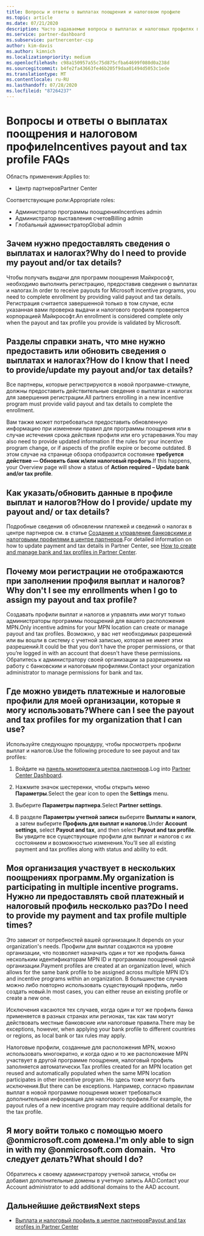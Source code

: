 ```yaml
---
title: Вопросы и ответы о выплатах поощрения и налоговом профиле
ms.topic: article
ms.date: 07/21/2020
description: Часто задаваемые вопросы о выплатах и налоговых профилях поощрения.
ms.service: partner-dashboard
ms.subservice: partnercenter-csp
author: kim-davis
ms.author: kimnich
ms.localizationpriority: medium
ms.openlocfilehash: c98a150957a55c75d875cfba64699f080d0a238d
ms.sourcegitcommit: b4fe2fa43663fe46b205f9daa01494d5053c1ede
ms.translationtype: MT
ms.contentlocale: ru-RU
ms.lasthandoff: 07/28/2020
ms.locfileid: "87264237"
---
```

# <a name="incentives-payout-and-tax-profile-faqs"></a><span data-ttu-id="00cdf-103">Вопросы и ответы о выплатах поощрения и налоговом профиле</span><span class="sxs-lookup"><span data-stu-id="00cdf-103">Incentives payout and tax profile FAQs</span></span>

<span data-ttu-id="00cdf-104">Область применения:</span><span class="sxs-lookup"><span data-stu-id="00cdf-104">Applies to:</span></span>

- <span data-ttu-id="00cdf-105">Центр партнеров</span><span class="sxs-lookup"><span data-stu-id="00cdf-105">Partner Center</span></span>

<span data-ttu-id="00cdf-106">Соответствующие роли:</span><span class="sxs-lookup"><span data-stu-id="00cdf-106">Appropriate roles:</span></span>

- <span data-ttu-id="00cdf-107">Администратор программы поощрения</span><span class="sxs-lookup"><span data-stu-id="00cdf-107">Incentives admin</span></span>
- <span data-ttu-id="00cdf-108">Администратор выставления счетов</span><span class="sxs-lookup"><span data-stu-id="00cdf-108">Billing admin</span></span>
- <span data-ttu-id="00cdf-109">Глобальный администратор</span><span class="sxs-lookup"><span data-stu-id="00cdf-109">Global admin</span></span>

## <a name="why-do-i-need-to-provide-my-payout-andor-tax-details"></a><span data-ttu-id="00cdf-110">Зачем нужно предоставлять сведения о выплатах и налогах?</span><span class="sxs-lookup"><span data-stu-id="00cdf-110">Why do I need to provide my payout and/or tax details?</span></span>

<span data-ttu-id="00cdf-111">Чтобы получать выдачи для программ поощрения Майкрософт, необходимо выполнить регистрацию, предоставив сведения о выплатах и налогах.</span><span class="sxs-lookup"><span data-stu-id="00cdf-111">In order to receive payouts for Microsoft incentive programs, you need to complete enrollment by providing valid payout and tax details.</span></span> <span data-ttu-id="00cdf-112">Регистрация считается завершенной только в том случае, если указанная вами проверка выдачи и налогового профиля проверяется корпорацией Майкрософт.</span><span class="sxs-lookup"><span data-stu-id="00cdf-112">An enrollment is considered complete only when the payout and tax profile you provide is validated by Microsoft.</span></span>

## <a name="how-do-i-know-that-i-need-to-provideupdate-my-payout-andor-tax-details"></a><span data-ttu-id="00cdf-113">Разделы справки знать, что мне нужно предоставить или обновить сведения о выплатах и налогах?</span><span class="sxs-lookup"><span data-stu-id="00cdf-113">How do I know that I need to provide/update my payout and/or tax details?</span></span>

<span data-ttu-id="00cdf-114">Все партнеры, которые регистрируются в новой программе-стимуле, должны предоставить действительные сведения о выплатах и налогах для завершения регистрации.</span><span class="sxs-lookup"><span data-stu-id="00cdf-114">All partners enrolling in a new incentive program must provide valid payout and tax details to complete the enrollment.</span></span>

<span data-ttu-id="00cdf-115">Вам также может потребоваться предоставить обновленную информацию при изменении правил для программы поощрения или в случае истечения срока действия профиля или его устаревания.</span><span class="sxs-lookup"><span data-stu-id="00cdf-115">You may also need to provide updated information if the rules for your incentive program change, or if aspects of the profile expire or become outdated.</span></span> <span data-ttu-id="00cdf-116">В этом случае на странице обзора отобразится состояние **требуется действие — Обновить банк и/или налоговый профиль**.</span><span class="sxs-lookup"><span data-stu-id="00cdf-116">If this happens, your Overview page will show a status of **Action required – Update bank and/or tax profile**.</span></span>

## <a name="how-do-i-provide-update-my-payout-and-or-tax-details"></a><span data-ttu-id="00cdf-117">Как указать/обновить данные в профиле выплат и налогов?</span><span class="sxs-lookup"><span data-stu-id="00cdf-117">How do I provide/ update my payout and/ or tax details?</span></span>

<span data-ttu-id="00cdf-118">Подробные сведения об обновлении платежей и сведений о налогах в центре партнеров см. в статье [Создание и управление банковскими и налоговыми профилями в центре партнеров](https://support.microsoft.com/help/4524534/how-to-create-and-manage-bank-and-tax-profiles-in-partner-center).</span><span class="sxs-lookup"><span data-stu-id="00cdf-118">For detailed information on how to update payment and tax details in Partner Center, see [How to create and manage bank and tax profiles in Partner Center](https://support.microsoft.com/help/4524534/how-to-create-and-manage-bank-and-tax-profiles-in-partner-center).</span></span>

## <a name="why-dont-i-see-my-enrollments-when-i-go-to-assign-my-payout-and-tax-profile"></a><span data-ttu-id="00cdf-119">Почему мои регистрации не отображаются при заполнении профиля выплат и налогов?</span><span class="sxs-lookup"><span data-stu-id="00cdf-119">Why don't I see my enrollments when I go to assign my payout and tax profile?</span></span>

<span data-ttu-id="00cdf-120">Создавать профили выплат и налогов и управлять ими могут только администраторы программы поощрений для вашего расположения MPN.</span><span class="sxs-lookup"><span data-stu-id="00cdf-120">Only incentive admins for your MPN location can create or manage payout and tax profiles.</span></span> <span data-ttu-id="00cdf-121">Возможно, у вас нет необходимых разрешений или вы вошли в систему с учетной записью, которая не имеет этих разрешений.</span><span class="sxs-lookup"><span data-stu-id="00cdf-121">It could be that you don’t have the proper permissions, or that you’re logged in with an account that doesn't have these permissions.</span></span> <span data-ttu-id="00cdf-122">Обратитесь к администратору своей организации за разрешением на работу с банковским и налоговым профилями.</span><span class="sxs-lookup"><span data-stu-id="00cdf-122">Contact your organization administrator to manage permissions for bank and tax.</span></span>

## <a name="where-can-i-see-the-payout-and-tax-profiles-for-my-organization-that-i-can-use"></a><span data-ttu-id="00cdf-123">Где можно увидеть платежные и налоговые профили для моей организации, которые я могу использовать?</span><span class="sxs-lookup"><span data-stu-id="00cdf-123">Where can I see the payout and tax profiles for my organization that I can use?</span></span>

<span data-ttu-id="00cdf-124">Используйте следующую процедуру, чтобы просмотреть профили выплат и налогов.</span><span class="sxs-lookup"><span data-stu-id="00cdf-124">Use the following procedure to see payout and tax profiles:</span></span>

1. <span data-ttu-id="00cdf-125">Войдите на [панель мониторинга центра партнеров](https://partner.microsoft.com/dashboard).</span><span class="sxs-lookup"><span data-stu-id="00cdf-125">Log into [Partner Center Dashboard](https://partner.microsoft.com/dashboard).</span></span>

2. <span data-ttu-id="00cdf-126">Нажмите значок шестеренки, чтобы открыть меню **Параметры**.</span><span class="sxs-lookup"><span data-stu-id="00cdf-126">Select the gear icon to open the **Settings** menu.</span></span>

3. <span data-ttu-id="00cdf-127">Выберите **Параметры партнера**.</span><span class="sxs-lookup"><span data-stu-id="00cdf-127">Select **Partner settings**.</span></span>

4. <span data-ttu-id="00cdf-128">В разделе **Параметры учетной записи** выберите **Выплаты и налоги**, а затем выберите **Профиль для выплат и налогов**.</span><span class="sxs-lookup"><span data-stu-id="00cdf-128">Under **Account settings**, select **Payout and tax**, and then select **Payout and tax profile**.</span></span> <span data-ttu-id="00cdf-129">Вы увидите все существующие профили для выплат и налогов с их состоянием и возможностью изменения.</span><span class="sxs-lookup"><span data-stu-id="00cdf-129">You’ll see all existing payment and tax profiles along with status and ability to edit.</span></span>

## <a name="my-organization-is-participating-in-multiple-incentive-programs-do-i-need-to-provide-my-payment-and-tax-profile-multiple-times"></a><span data-ttu-id="00cdf-130">Моя организация участвует в нескольких поощрениях программ.</span><span class="sxs-lookup"><span data-stu-id="00cdf-130">My organization is participating in multiple incentive programs.</span></span> <span data-ttu-id="00cdf-131">Нужно ли предоставлять свой платежный и налоговый профиль несколько раз?</span><span class="sxs-lookup"><span data-stu-id="00cdf-131">Do I need to provide my payment and tax profile multiple times?</span></span>

<span data-ttu-id="00cdf-132">Это зависит от потребностей вашей организации.</span><span class="sxs-lookup"><span data-stu-id="00cdf-132">It depends on your organization's needs.</span></span> <span data-ttu-id="00cdf-133">Профили для выплат создаются на уровне организации, что позволяет назначать один и тот же профиль банка нескольким идентификаторам MPN ID и программам поощрений одной организации.</span><span class="sxs-lookup"><span data-stu-id="00cdf-133">Payment profiles are created at an organization level, which allows for the same bank profile to be assigned across multiple MPN ID’s and incentive programs within an organization.</span></span> <span data-ttu-id="00cdf-134">В большинстве случаев можно либо повторно использовать существующий профиль, либо создать новый.</span><span class="sxs-lookup"><span data-stu-id="00cdf-134">In most cases, you can either reuse an existing profile or create a new one.</span></span>

<span data-ttu-id="00cdf-135">Исключения касаются тех случаев, когда один и тот же профиль банка применяется в разных странах или регионах, так как там могут действовать местные банковские или налоговые правила.</span><span class="sxs-lookup"><span data-stu-id="00cdf-135">There may be exceptions, however, when applying your bank profile to different countries or regions, as local bank or tax rules may apply.</span></span>

<span data-ttu-id="00cdf-136">Налоговые профили, созданные для расположения MPN, можно использовать многократно, и когда одно и то же расположение MPN участвует в другой программе поощрения, налоговый профиль заполняется автоматически.</span><span class="sxs-lookup"><span data-stu-id="00cdf-136">Tax profiles created for an MPN location get reused and automatically populated when the same MPN location participates in other incentive program.</span></span> <span data-ttu-id="00cdf-137">Но здесь тоже могут быть исключения.</span><span class="sxs-lookup"><span data-stu-id="00cdf-137">But there can be exceptions.</span></span> <span data-ttu-id="00cdf-138">Например, согласно правилам выплат в новой программе поощрения может требоваться дополнительная информация для налогового профиля.</span><span class="sxs-lookup"><span data-stu-id="00cdf-138">For example, the payout rules of a new incentive program may require additional details for the tax profile.</span></span>  

## <a name="im-only-able-to-sign-in-with-my-onmicrosoftcom-domain-what-should-i-do"></a><span data-ttu-id="00cdf-139">Я могу войти только с помощью моего @onmicrosoft.com домена.</span><span class="sxs-lookup"><span data-stu-id="00cdf-139">I'm only able to sign in with my @onmicrosoft.com domain.</span></span> <span data-ttu-id="00cdf-140">  Что следует делать?</span><span class="sxs-lookup"><span data-stu-id="00cdf-140">What should I do?</span></span>

<span data-ttu-id="00cdf-141">Обратитесь к своему администратору учетной записи, чтобы он добавил дополнительные домены в учетную запись AAD.</span><span class="sxs-lookup"><span data-stu-id="00cdf-141">Contact your Account administrator to add additional domains to the AAD account.</span></span>

## <a name="next-steps"></a><span data-ttu-id="00cdf-142">Дальнейшие действия</span><span class="sxs-lookup"><span data-stu-id="00cdf-142">Next steps</span></span>

- [<span data-ttu-id="00cdf-143">Выплата и налоговый профиль в центре партнеров</span><span class="sxs-lookup"><span data-stu-id="00cdf-143">Payout and tax profiles in Partner Center</span></span>](incentives-create-and-manage-your-payout-and-tax-profiles.md)
